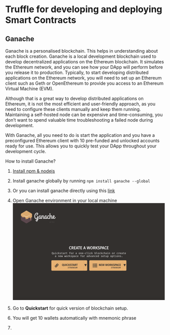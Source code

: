 # Truffle for developing and deploying Smart Contracts

## Ganache

Ganache is a personalised blockchain. This helps in understanding about each block creation. 
Ganache is a local development blockchain used to develop decentralized applications on the Ethereum blockchain. It simulates the Ethereum network, and you can see how your DApp will perform before you release it to production.
Typically, to start developing distributed applications on the Ethereum network, you will need to set up an Ethereum client such as Geth or OpenEthereum to provide you access to an Ethereum Virtual Machine (EVM).

Although that is a great way to develop distributed applications on Ethereum, it is not the most efficient and user-friendly approach, as you need to configure these clients manually and keep them running. Maintaining a self-hosted node can be expensive and time-consuming, you don’t want to spend valuable time troubleshooting a failed node during development.

With Ganache, all you need to do is start the application and you have a preconfigured Ethereum client with 10 pre-funded and unlocked accounts ready for use. This allows you to quickly test your DApp throughout your development cycle.

How to install Ganache?

1. [Install npm & nodejs](https://nodejs.org/en/)
2. Install ganache globally by running ``` npm install ganache --global ```
3. Or you can install ganache directly using this [link](https://trufflesuite.com/ganache/)
4. Open Ganache environment in your local machine
![ganache](https://github.com/Web3-courses/Uniswap-Bootcamp/blob/main/Images/Screenshot%202023-01-13%20at%2010.20.51.png)

5.  Go to **Quickstart** for quick version of blockchain setup.
6.  You will get 10 wallets automatically with mnemonic phrase
7.  




